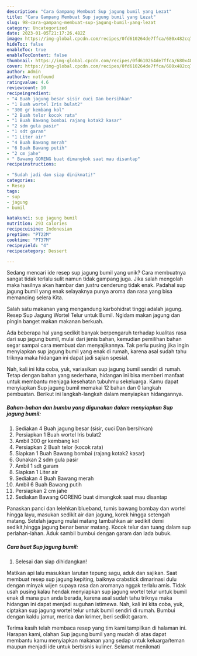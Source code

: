 ```yaml
---
description: "Cara Gampang Membuat Sup jagung bumil yang Lezat"
title: "Cara Gampang Membuat Sup jagung bumil yang Lezat"
slug: 98-cara-gampang-membuat-sup-jagung-bumil-yang-lezat
category: Uncategorized
date: 2023-01-05T21:17:26.482Z
image: https://img-global.cpcdn.com/recipes/0fd610264de7ffca/680x482cq70/sup-jagung-bumil-foto-resep-utama.jpg
hideToc: false
enableToc: true
enableTocContent: false
thumbnail: https://img-global.cpcdn.com/recipes/0fd610264de7ffca/680x482cq70/sup-jagung-bumil-foto-resep-utama.jpg
cover: https://img-global.cpcdn.com/recipes/0fd610264de7ffca/680x482cq70/sup-jagung-bumil-foto-resep-utama.jpg
author: Admin
authorAv: notfound
ratingvalue: 4.6
reviewcount: 10
recipeingredient:
- "4 Buah jagung besar sisir cuci Dan bersihkan"
- "1 Buah wortel Iris bulat2"
- "300 gr kembang kol"
- "2 Buah telor kocok rata"
- "1 Buah Bawang bombai rajang kotak2 kasar"
- "2 sdm gula pasir"
- "1 sdt garam"
- "1 Liter air"
- "4 Buah Bawang merah"
- "6 Buah Bawang putih"
- "2 cm jahe"
- " Bawang GORENG buat dimangkok saat mau disantap"
recipeinstructions:

- "Sudah jadi dan siap dinikmati!"
categories:
- Resep
tags:
- sup
- jagung
- bumil

katakunci: sup jagung bumil 
nutrition: 293 calories
recipecuisine: Indonesian
preptime: "PT22M"
cooktime: "PT37M"
recipeyield: "4"
recipecategory: Dessert

---
```





Sedang mencari ide resep sup jagung bumil yang unik? Cara membuatnya sangat tidak terlalu sulit namun tidak gampang juga. Jika salah mengolah maka hasilnya akan hambar dan justru cenderung tidak enak. Padahal sup jagung bumil yang enak selayaknya punya aroma dan rasa yang bisa memancing selera Kita.





Salah satu makanan yang mengandung karbohidrat tinggi adalah jagung. Resep Sup Jagung Wortel Telur untuk Bumil. Ngidam makan jagung dan pingin banget makan makanan berkuah.

Ada beberapa hal yang sedikit banyak berpengaruh terhadap kualitas rasa dari sup jagung bumil, mulai dari jenis bahan, kemudian pemilihan bahan segar sampai cara membuat dan menyajikannya. Tak perlu pusing jika ingin menyiapkan sup jagung bumil yang enak di rumah, karena asal sudah tahu triknya maka hidangan ini dapat jadi sajian spesial.






Nah, kali ini kita coba, yuk, variasikan sup jagung bumil sendiri di rumah. Tetap dengan bahan yang sederhana, hidangan ini bisa memberi manfaat untuk membantu menjaga kesehatan tubuhmu sekeluarga. Kamu dapat menyiapkan Sup jagung bumil memakai 12 bahan dan 0 langkah pembuatan. Berikut ini langkah-langkah dalam menyiapkan hidangannya.

<!--inarticleads1-->

##### Bahan-bahan dan bumbu yang digunakan dalam menyiapkan Sup jagung bumil:

1. Sediakan 4 Buah jagung besar (sisir, cuci Dan bersihkan)
1. Persiapkan 1 Buah wortel Iris bulat2
1. Ambil 300 gr kembang kol
1. Persiapkan 2 Buah telor (kocok rata)
1. Siapkan 1 Buah Bawang bombai (rajang kotak2 kasar)
1. Gunakan 2 sdm gula pasir
1. Ambil 1 sdt garam
1. Siapkan 1 Liter air
1. Sediakan 4 Buah Bawang merah
1. Ambil 6 Buah Bawang putih
1. Persiapkan 2 cm jahe
1. Sediakan  Bawang GORENG buat dimangkok saat mau disantap


Panaskan panci dan lelehkan blueband, tumis bawang bombay dan wortel hingga layu, masukan sedikit air dan jagung, korek hingga setengah matang. Setelah jagung mulai matang tambahkan air sedikit demi sedikit,hingga jagung benar benar matang. Kocok telur dan tuang dalam sup perlahan-lahan. Aduk sambil bumbui dengan garam dan lada bubuk. 

<!--inarticleads2-->

##### Cara buat Sup jagung bumil:


1. Selesai dan siap dihidangkan!

Matikan api lalu masukkan larutan tepung sagu, aduk dan sajikan. Saat membuat resep sup jagung kepiting, baiknya crabstick dimarinasi dulu dengan minyak wijen supaya rasa dan aromanya nggak terlalu amis. Tidak usah pusing kalau hendak menyiapkan sup jagung wortel telur untuk bumil enak di mana pun anda berada, karena asal sudah tahu triknya maka hidangan ini dapat menjadi suguhan istimewa. Nah, kali ini kita coba, yuk, ciptakan sup jagung wortel telur untuk bumil sendiri di rumah. Bumbui dengan kaldu jamur, merica dan krimer, beri sedikit garam. 

Terima kasih telah membaca resep yang tim kami tampilkan di halaman ini. Harapan kami, olahan Sup jagung bumil yang mudah di atas dapat membantu kamu menyiapkan makanan yang sedap untuk keluarga/teman maupun menjadi ide untuk berbisnis kuliner. Selamat menikmati
